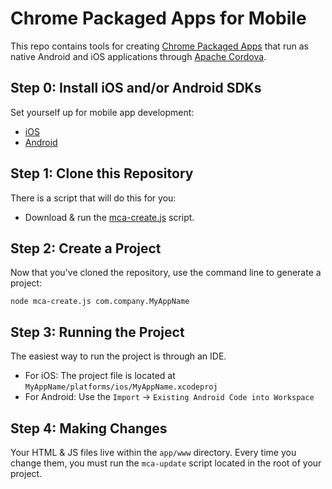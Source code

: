 # Chrome Packaged Apps for Mobile

This repo contains tools for creating [Chrome Packaged Apps](http://developer.chrome.com/apps) that
run as native Android and iOS applications through [Apache Cordova](http://cordova.apache.org/).

## Step 0: Install iOS and/or Android SDKs

Set yourself up for mobile app development:

* [iOS](http://docs.phonegap.com/en/edge/guide_getting-started_ios_index.md.html#Getting%20Started%20with%20iOS)
* [Android](http://docs.phonegap.com/en/edge/guide_getting-started_android_index.md.html#Getting%20Started%20with%20Android)


## Step 1: Clone this Repository

There is a script that will do this for you:

* Download & run the [mca-create.js](https://raw.github.com/MobileChromeApps/mobile-chrome-apps/master/mca-create.js) script.


## Step 2: Create a Project

Now that you've cloned the repository, use the command line to generate a project:

    node mca-create.js com.company.MyAppName


## Step 3: Running the Project

The easiest way to run the project is through an IDE.

* For iOS: The project file is located at `MyAppName/platforms/ios/MyAppName.xcodeproj`
* For Android: Use the `Import` -> `Existing Android Code into Workspace`


## Step 4: Making Changes

Your HTML & JS files live within the `app/www` directory. Every time you change them,
you must run the `mca-update` script located in the root of your project.
